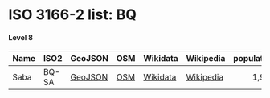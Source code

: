 # ISO 3166-2 list: BQ


#### Level 8
Name | ISO2 | GeoJSON | OSM | Wikidata | Wikipedia | population 
--- | --- | --- | --- | --- | --- | --: 
Saba | BQ-SA | [GeoJSON](../../export/geojson/q7/iso2/BQ/BQ-SA.geojson) | [OSM](https://www.openstreetmap.org/relation/2324451) | [Wikidata](https://www.wikidata.org/wiki/Q25528) | [Wikipedia](http://en.wikipedia.org/wiki/nl%3ASaba) | 1,915
